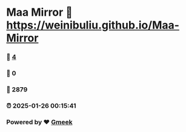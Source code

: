 # Maa Mirror :link: https://weinibuliu.github.io/Maa-Mirror 
### :page_facing_up: [4](https://weinibuliu.github.io/Maa-Mirror/tag.html) 
### :speech_balloon: 0 
### :hibiscus: 2879 
### :alarm_clock: 2025-01-26 00:15:41 
### Powered by :heart: [Gmeek](https://github.com/Meekdai/Gmeek)
